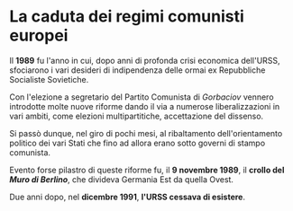 # La caduta dei regimi comunisti europei

Il **1989** fu l'anno in cui, dopo anni di profonda crisi economica dell'URSS,
sfociarono i vari desideri di indipendenza delle ormai ex Repubbliche Socialiste
Sovietiche.

Con l'elezione a segretario del Partito Comunista di *Gorbaciov* vennero
introdotte molte nuove riforme dando il via a numerose liberalizzazioni in vari
ambiti, come elezioni multipartitiche, accettazione del dissenso.

Si passò dunque, nel giro di pochi mesi, al ribaltamento dell'orientamento
politico dei vari Stati che fino ad allora erano sotto governi di stampo
comunista.

Evento forse pilastro di queste riforme fu, il **9 novembre 1989**, il **crollo
del *Muro di Berlino***, che divideva Germania Est da quella Ovest.

Due anni dopo, nel **dicembre 1991**, **l'URSS cessava di esistere**.
